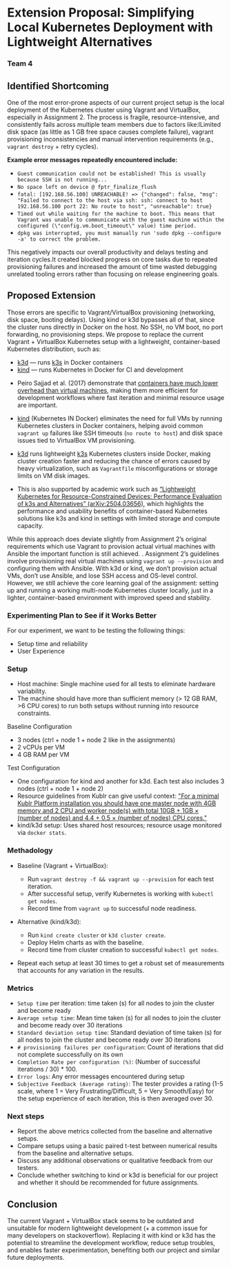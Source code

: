 # Extension Proposal: Simplifying Local Kubernetes Deployment with Lightweight Alternatives

### Team 4

## Identified Shortcoming

One of the most error-prone aspects of our current project setup is the local deployment of the Kubernetes cluster using Vagrant and VirtualBox, especially in Assignment 2. The process is fragile, resource-intensive, and consistently fails across multiple team members due to factors like:lLimited disk space (as little as 1 GB free space causes complete failure), vagrant provisioning inconsistencies and manual intervention requirements (e.g., `vagrant destroy` + retry cycles).

**Example error messages repeatedly encountered include:**

* `Guest communication could not be established! This is usually because SSH is not running...`
* `No space left on device @ fptr_finalize_flush`
* `fatal: [192.168.56.100] UNREACHABLE! => {"changed": false, "msg": "Failed to connect to the host via ssh: ssh: connect to host 192.168.56.100 port 22: No route to host", "unreachable": true}`
* `Timed out while waiting for the machine to boot. This means that Vagrant was unable to communicate with the guest machine within the configured (\"config.vm.boot_timeout\" value) time period.`
* `dpkg was interrupted, you must manually run 'sudo dpkg --configure -a' to correct the problem.`

This negatively impacts our overall productivity and delays testing and iteration cycles.It created blocked progress on core tasks due to repeated provisioning failures and increased the amount of time wasted debugging unrelated tooling errors rather than focusing on release engineering goals.

## Proposed Extension

Those errors are specific to Vagrant/VirtualBox provisioning (networking, disk space, booting delays). Using kind or k3d bypasses all of that, since the cluster runs directly in Docker on the host. No SSH, no VM boot, no port forwarding, no provisioning steps. We propose to replace the current Vagrant + VirtualBox Kubernetes setup with a lightweight, container-based Kubernetes distribution, such as:

* [k3d](https://k3d.io) — runs [k3s](https://k3s.io) in Docker containers
* [kind](https://kind.sigs.k8s.io) — runs Kubernetes in Docker for CI and development

- Peiro Sajjad et al. (2017) demonstrate that [containers have much lower overhead than virtual machines](https://dl.acm.org/doi/10.1145/3094405.3094409), making them more efficient for development workflows where fast iteration and minimal resource usage are important.

- [kind](https://kind.sigs.k8s.io/) (Kubernetes IN Docker) eliminates the need for full VMs by running Kubernetes clusters in Docker containers, helping avoid common `vagrant up` failures like SSH timeouts (`no route to host`) and disk space issues tied to VirtualBox VM provisioning.

- [k3d](https://k3d.io/) runs lightweight [k3s](https://k3s.io/) Kubernetes clusters inside Docker, making cluster creation faster and reducing the chance of errors caused by heavy virtualization, such as `Vagrantfile` misconfigurations or storage limits on VM disk images.

- This is also supported by academic work such as [“Lightweight Kubernetes for Resource-Constrained Devices: Performance Evaluation of k3s and Alternatives” (arXiv:2504.03656)](https://arxiv.org/pdf/2504.03656), which highlights the performance and usability benefits of container-based Kubernetes solutions like k3s and kind in settings with limited storage and compute capacity.



While this approach does deviate slightly from Assignment 2’s original requirements which use Vagrant to provision actual virtual machines with Ansible the important function is still achieved. . Assignment 2’s guidelines involve provisioning real virtual machines using `vagrant up --provision` and configuring them with Ansible. With k3d or kind, we don’t provision actual VMs, don’t use Ansible, and lose SSH access and OS-level control. However, we still achieve the core learning goal of the assignment: setting up and running a working multi-node Kubernetes cluster locally, just in a lighter, container-based environment with improved speed and stability.

### Experimenting Plan to See if it Works Better

For our experiment, we want to be testing the following things:
- Setup time and reliability
- User Experience


### Setup

- Host machine: Single machine used for all tests to eliminate hardware variability.
- The machine should have more than sufficient memory (> 12 GB RAM, >6 CPU cores) to run both setups without running into resource constraints.

Baseline Configuration
  - 3 nodes (ctrl + node 1 + node 2 like in the assignments)
  - 2 vCPUs per VM  
  - 4 GB RAM per VM

Test Configuration
  - One configuration for kind and another for k3d. Each test also includes 3 nodes (ctrl + node 1 + node 2)
  - Resource guidelines from Kublr can  give useful context: ["For a minimal Kublr Platform installation you should have one master node with 4GB memory and 2 CPU and worker node(s) with total 10GB + 1GB × (number of nodes) and 4.4 + 0.5 × (number of nodes) CPU cores."](https://docs.kublr.com/installation/hardware-recommendation/)
  - kind/k3d setup: Uses shared host resources; resource usage monitored via `docker stats`.

### Methadology

- Baseline (Vagrant + VirtualBox):
  - Run `vagrant destroy -f && vagrant up --provision` for each test iteration.
  - After successful setup, verify Kubernetes is working with `kubectl get nodes`.
  - Record time from `vagrant up` to successful node readiness.

- Alternative (kind/k3d):
  - Run `kind create cluster` or `k3d cluster create`.
  - Deploy Helm charts as with the baseline.
  - Record time from cluster creation to successful `kubectl get nodes`.

- Repeat each setup at least 30 times to get a robust set of measurements that accounts for any variation in the results.

### Metrics

- `Setup time` per iteration: time taken (s) for all nodes to join the cluster and become ready
- `Average setup time`: Mean time taken (s) for all nodes to join the cluster and become ready over 30 iterations
- `Standard deviation setup time`: Standard deviation of time taken (s) for all nodes to join the cluster and become ready over 30 iterations
- `# provisioning failures per configuration`: Count of iterations that did not complete successfully on its own
- `Completion Rate per configuration (%)`: (Number of successful iterations / 30) * 100.
- `Error logs`: Any error messages encountered during setup
- `Subjective Feedback (Average rating)`: The tester provides a rating (1-5 scale, where 1 = Very Frustrating/Difficult, 5 = Very Smooth/Easy) for the setup experience of each iteration, this is then averaged over 30.

### Next steps

- Report the above metrics collected from the baseline and alternative setups.
- Compare setups using a basic paired t-test between numerical results from the baseline and alternative setups.
- Discuss any additional observations or qualitative feedback from our testers.
- Conclude whether switching to kind or k3d is beneficial for our project and whether it should be recommended for future assignments.

## Conclusion

The current Vagrant + VirtualBox stack seems to be outdated and unsuitable for modern lightweight development (+ a common issue for many developers on stackoverflow). Replacing it with kind or k3d has the potential to streamline the development workflow, reduce setup troubles, and enables faster experimentation, benefiting both our project and similar future deployments.


